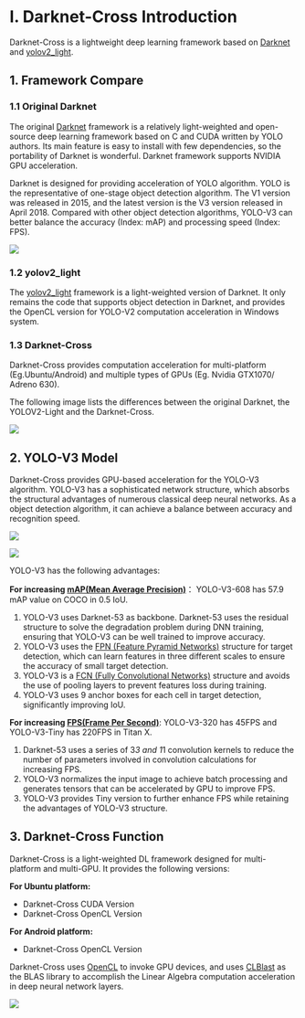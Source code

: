 # I. Darknet-Cross Introduction

Darknet-Cross is a lightweight deep learning framework based on [Darknet](https://github.com/pjreddie/darknet) and [yolov2_light](https://github.com/AlexeyAB/yolo2_light).

## 1. Framework Compare

### 1.1 Original Darknet

The original [Darknet](https://github.com/pjreddie/darknet) framework is a relatively light-weighted and open-source deep learning framework based on C and CUDA written by YOLO authors. Its main feature is easy to install with few dependencies, so the portability of Darknet is wonderful. Darknet framework supports NVIDIA GPU acceleration.

Darknet is designed for providing acceleration of YOLO algorithm. YOLO is the representative of one-stage object detection algorithm. The V1 version was released in 2015, and the latest version is the V3 version released in April 2018. Compared with other object detection algorithms, YOLO-V3 can better balance the accuracy (Index: mAP) and processing speed (Index: FPS).

![](img/1.png)

### 1.2 yolov2_light

The [yolov2_light](https://github.com/AlexeyAB/yolo2_light) framework is a light-weighted version of Darknet. It only remains the code that supports object detection in Darknet, and provides the OpenCL version for YOLO-V2 computation acceleration in Windows system. 

### 1.3 Darknet-Cross

Darknet-Cross provides computation acceleration for multi-platform (Eg.Ubuntu/Android) and multiple types of GPUs (Eg. Nvidia GTX1070/ Adreno 630).

The following image lists the differences between the original Darknet, the YOLOV2-Light and the Darknet-Cross.

![](img/2.png)

## 2. YOLO-V3 Model

Darknet-Cross provides GPU-based acceleration for the YOLO-V3 algorithm. YOLO-V3 has a sophisticated network structure, which absorbs the structural advantages of numerous classical deep neural networks. As a object detection algorithm, it can achieve a balance between accuracy and recognition speed.

![](img/3.png)

![](img/4.png)

YOLO-V3 has the following advantages:

**For increasing [mAP(Mean Average Precision)](https://www.youtube.com/watch?v=pM6DJ0ZZee0)**： YOLO-V3-608 has 57.9 mAP value on COCO in 0.5 IoU.

1. YOLO-V3 uses Darknet-53 as backbone. Darknet-53 uses the residual structure to solve the degradation problem during DNN training, ensuring that YOLO-V3 can be well trained to improve accuracy.
2. YOLO-V3 uses the [FPN (Feature Pyramid Networks)](https://arxiv.org/abs/1612.03144) structure for target detection, which can learn features in three different scales to ensure the accuracy of small target detection.
3. YOLO-V3 is a [FCN (Fully Convolutional Networks)](https://people.eecs.berkeley.edu/~jonlong/long_shelhamer_fcn.pdf) structure and avoids the use of pooling layers to prevent features loss during training.
4. YOLO-V3 uses 9 anchor boxes for each cell in target detection, significantly improving IoU.  

**For increasing [FPS(Frame Per Second)](https://en.wikipedia.org/wiki/Frame_rate)**: YOLO-V3-320 has 45FPS and YOLO-V3-Tiny has 220FPS in Titan X.

1. Darknet-53 uses a series of 3*3 and 1*1 convolution kernels to reduce the number of parameters involved in convolution calculations for increasing FPS.
2. YOLO-V3 normalizes the input image to achieve batch processing and generates tensors that can be accelerated by GPU to improve FPS.
3. YOLO-V3 provides Tiny version to further enhance FPS while retaining the advantages of YOLO-V3 structure. 

## 3. Darknet-Cross Function

Darknet-Cross is a light-weighted DL framework designed for multi-platform and multi-GPU. It provides the following versions:

**For Ubuntu platform:**

- Darknet-Cross CUDA Version
- Darknet-Cross OpenCL Version

**For Android platform:**

- Darknet-Cross OpenCL Version

Darknet-Cross uses [OpenCL](https://www.khronos.org/opencl/) to invoke GPU devices, and uses [CLBlast](https://github.com/CNugteren/CLBlast) as the BLAS library to accomplish the  Linear Algebra computation acceleration in deep neural network layers.

![](img/5.png)

